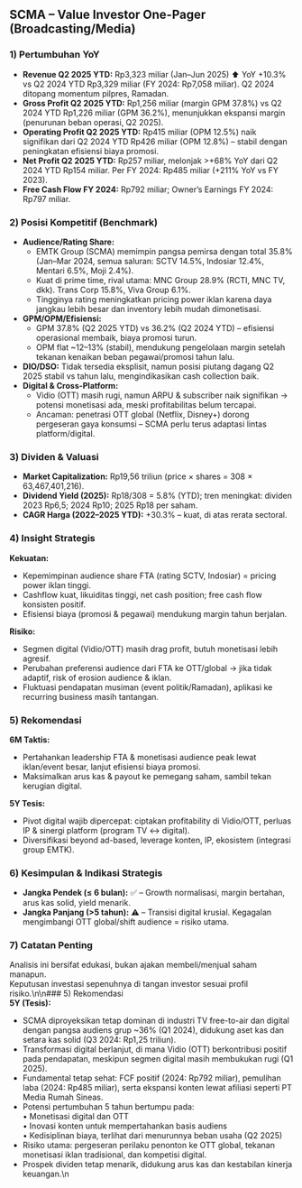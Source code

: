 ## SCMA – Value Investor One-Pager (Broadcasting/Media)

### 1) Pertumbuhan YoY
- **Revenue Q2 2025 YTD:** Rp3,323 miliar (Jan–Jun 2025) ⬆️ YoY +10.3% vs Q2 2024 YTD Rp3,329 miliar (FY 2024: Rp7,058 miliar). Q2 2024 ditopang momentum pilpres, Ramadan.
- **Gross Profit Q2 2025 YTD:** Rp1,256 miliar (margin GPM 37.8%) vs Q2 2024 YTD Rp1,226 miliar (GPM 36.2%), menunjukkan ekspansi margin (penurunan beban operasi, Q2 2025).
- **Operating Profit Q2 2025 YTD:** Rp415 miliar (OPM 12.5%) naik signifikan dari Q2 2024 YTD Rp426 miliar (OPM 12.8%) – stabil dengan peningkatan efisiensi biaya promosi.
- **Net Profit Q2 2025 YTD:** Rp257 miliar, melonjak >+68% YoY dari Q2 2024 YTD Rp154 miliar. Per FY 2024: Rp485 miliar (+211% YoY vs FY 2023).
- **Free Cash Flow FY 2024:** Rp792 miliar; Owner’s Earnings FY 2024: Rp797 miliar.

### 2) Posisi Kompetitif (Benchmark)
- **Audience/Rating Share:**  
  - EMTK Group (SCMA) memimpin pangsa pemirsa dengan total 35.8% (Jan–Mar 2024, semua saluran: SCTV 14.5%, Indosiar 12.4%, Mentari 6.5%, Moji 2.4%).  
  - Kuat di prime time, rival utama: MNC Group 28.9% (RCTI, MNC TV, dkk). Trans Corp 15.8%, Viva Group 6.1%.  
  - Tingginya rating meningkatkan pricing power iklan karena daya jangkau lebih besar dan inventory lebih mudah dimonetisasi.
- **GPM/OPM/Efisiensi:**  
  - GPM 37.8% (Q2 2025 YTD) vs 36.2% (Q2 2024 YTD) – efisiensi operasional membaik, biaya promosi turun.
  - OPM flat ~12–13% (stabil), mendukung pengelolaan margin setelah tekanan kenaikan beban pegawai/promosi tahun lalu.
- **DIO/DSO:** Tidak tersedia eksplisit, namun posisi piutang dagang Q2 2025 stabil vs tahun lalu, mengindikasikan cash collection baik.
- **Digital & Cross-Platform:**  
  - Vidio (OTT) masih rugi, namun ARPU & subscriber naik signifikan → potensi monetisasi ada, meski profitabilitas belum tercapai.  
  - Ancaman: penetrasi OTT global (Netflix, Disney+) dorong pergeseran gaya konsumsi – SCMA perlu terus adaptasi lintas platform/digital.

### 3) Dividen & Valuasi
- **Market Capitalization:** Rp19,56 triliun (price × shares = 308 × 63,467,401,216).
- **Dividend Yield (2025):** Rp18/308 = 5.8% (YTD); tren meningkat: dividen 2023 Rp6,5; 2024 Rp10; 2025 Rp18 per saham.
- **CAGR Harga (2022–2025 YTD):** +30.3% – kuat, di atas rerata sectoral.

### 4) Insight Strategis
**Kekuatan:**  
- Kepemimpinan audience share FTA (rating SCTV, Indosiar) = pricing power iklan tinggi.  
- Cashflow kuat, likuiditas tinggi, net cash position; free cash flow konsisten positif.
- Efisiensi biaya (promosi & pegawai) mendukung margin tahun berjalan.

**Risiko:**  
- Segmen digital (Vidio/OTT) masih drag profit, butuh monetisasi lebih agresif.
- Perubahan preferensi audience dari FTA ke OTT/global → jika tidak adaptif, risk of erosion audience & iklan.
- Fluktuasi pendapatan musiman (event politik/Ramadan), aplikasi ke recurring business masih tantangan.

### 5) Rekomendasi
**6M Taktis:**  
- Pertahankan leadership FTA & monetisasi audience peak lewat iklan/event besar, lanjut efisiensi biaya promosi.  
- Maksimalkan arus kas & payout ke pemegang saham, sambil tekan kerugian digital.

**5Y Tesis:**  
- Pivot digital wajib dipercepat: ciptakan profitability di Vidio/OTT, perluas IP & sinergi platform (program TV ↔ digital).  
- Diversifikasi beyond ad-based, leverage konten, IP, ekosistem (integrasi group EMTK).

### 6) Kesimpulan & Indikasi Strategis
- **Jangka Pendek (≤ 6 bulan):** ✅ – Growth normalisasi, margin bertahan, arus kas solid, yield menarik.
- **Jangka Panjang (>5 tahun):** ⚠️ – Transisi digital krusial. Kegagalan mengimbangi OTT global/shift audience = risiko utama.

### 7) Catatan Penting
Analisis ini bersifat edukasi, bukan ajakan membeli/menjual saham manapun.  
Keputusan investasi sepenuhnya di tangan investor sesuai profil risiko.\n\n### 5) Rekomendasi  
**5Y (Tesis):**

- SCMA diproyeksikan tetap dominan di industri TV free-to-air dan digital dengan pangsa audiens grup ~36% (Q1 2024), didukung aset kas dan setara kas solid (Q3 2024: Rp1,25 triliun).
- Transformasi digital berlanjut, di mana Vidio (OTT) berkontribusi positif pada pendapatan, meskipun segmen digital masih membukukan rugi (Q1 2025).
- Fundamental tetap sehat: FCF positif (2024: Rp792 miliar), pemulihan laba (2024: Rp485 miliar), serta ekspansi konten lewat afiliasi seperti PT Media Rumah Sineas.
- Potensi pertumbuhan 5 tahun bertumpu pada:  
  • Monetisasi digital dan OTT  
  • Inovasi konten untuk mempertahankan basis audiens  
  • Kedisiplinan biaya, terlihat dari menurunnya beban usaha (Q2 2025)
- Risiko utama: pergeseran perilaku penonton ke OTT global, tekanan monetisasi iklan tradisional, dan kompetisi digital.
- Prospek dividen tetap menarik, didukung arus kas dan kestabilan kinerja keuangan.\n